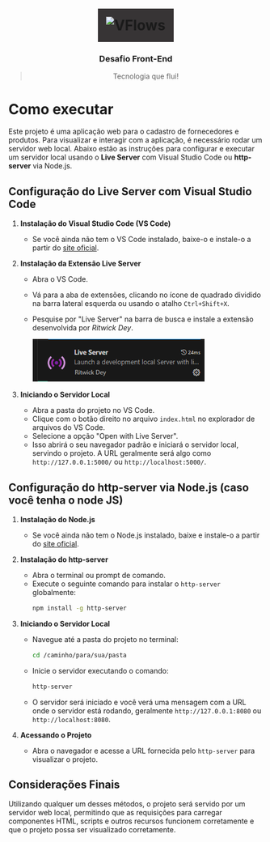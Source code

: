 <h1 align="center" >
  <img alt="VFlows" title="VFlows" src=".github/logo.png" width="200px" style="background:#373435; padding:16px"/>
</h1>

<h3 align="center">
  Desafio Front-End
</h3>

<blockquote align="center">Tecnologia que flui!</blockquote>

# Como executar

Este projeto é uma aplicação web para o cadastro de fornecedores e produtos. Para visualizar e interagir com a aplicação, é necessário rodar um servidor web local. Abaixo estão as instruções para configurar e executar um servidor local usando o **Live Server** com Visual Studio Code ou **http-server** via Node.js.

## Configuração do Live Server com Visual Studio Code

1. **Instalação do Visual Studio Code (VS Code)**
   - Se você ainda não tem o VS Code instalado, baixe-o e instale-o a partir do [site oficial](https://code.visualstudio.com/).

2. **Instalação da Extensão Live Server**
   - Abra o VS Code.
   - Vá para a aba de extensões, clicando no ícone de quadrado dividido na barra lateral esquerda ou usando o atalho `Ctrl+Shift+X`.
   - Pesquise por "Live Server" na barra de busca e instale a extensão desenvolvida por *Ritwick Dey*.
  
      ![imagem da extensão](image.png)

3. **Iniciando o Servidor Local**
   - Abra a pasta do projeto no VS Code.
   - Clique com o botão direito no arquivo `index.html` no explorador de arquivos do VS Code.
   - Selecione a opção "Open with Live Server".
   - Isso abrirá o seu navegador padrão e iniciará o servidor local, servindo o projeto. A URL geralmente será algo como `http://127.0.0.1:5000/` ou `http://localhost:5000/`.

## Configuração do http-server via Node.js (caso você tenha o node JS)

1. **Instalação do Node.js**
   - Se você ainda não tem o Node.js instalado, baixe e instale-o a partir do [site oficial](https://nodejs.org/).

2. **Instalação do http-server**
   - Abra o terminal ou prompt de comando.
   - Execute o seguinte comando para instalar o `http-server` globalmente:
     ```bash
     npm install -g http-server
     ```

3. **Iniciando o Servidor Local**
   - Navegue até a pasta do projeto no terminal:
     ```bash
     cd /caminho/para/sua/pasta
     ```
   - Inicie o servidor executando o comando:
     ```bash
     http-server
     ```
   - O servidor será iniciado e você verá uma mensagem com a URL onde o servidor está rodando, geralmente `http://127.0.0.1:8080` ou `http://localhost:8080`.

4. **Acessando o Projeto**
   - Abra o navegador e acesse a URL fornecida pelo `http-server` para visualizar o projeto.

## Considerações Finais

Utilizando qualquer um desses métodos, o projeto será servido por um servidor web local, permitindo que as requisições para carregar componentes HTML, scripts e outros recursos funcionem corretamente e que o projeto possa ser visualizado corretamente.
